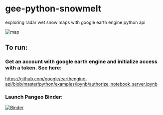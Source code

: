 # gee-python-snowmelt
exploring radar wet snow maps with google earth engine python api

![map](screenshot.jpg)

## To run:

### Get an account with google earth engine and initialize access with a token. See here:
https://github.com/google/earthengine-api/blob/master/python/examples/ipynb/authorize_notebook_server.ipynb

### Launch Pangeo Binder:
[![Binder](http://binder.pangeo.io/badge.svg)](http://binder.pangeo.io/v2/gh/scottyhq/gee-python-snowmelt/binderfy?urlpath=lab/tree/notebooks/Sentinel-Melt-Explorer.ipynb)


